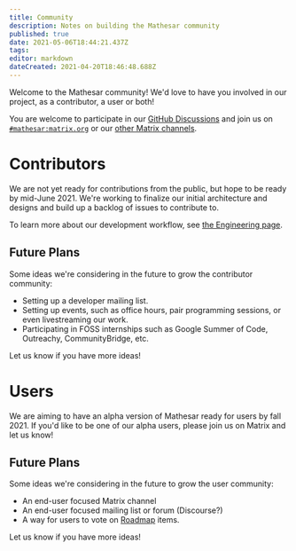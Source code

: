 ```yaml
---
title: Community
description: Notes on building the Mathesar community
published: true
date: 2021-05-06T18:44:21.437Z
tags: 
editor: markdown
dateCreated: 2021-04-20T18:46:48.688Z
---
```


Welcome to the Mathesar community! We'd love to have you involved in our project, as a contributor, a user or both!

You are welcome to participate in our [GitHub Discussions](https://github.com/centerofci/mathesar/discussions) and join us on [`#mathesar:matrix.org`](https://matrix.to/#/#mathesar:matrix.org) or our [other Matrix channels](https://matrix.to/#/+mathesar:matrix.org).

# Contributors
We are not yet ready for contributions from the public, but hope to be ready by mid-June 2021. We're working to finalize our initial architecture and designs and build up a backlog of issues to contribute to.

To learn more about our development workflow, see [the Engineering page](/engineering).

## Future Plans
Some ideas we're considering in the future to grow the contributor community:
- Setting up a developer mailing list.
- Setting up events, such as office hours, pair programming sessions, or even livestreaming our work.
- Participating in FOSS internships such as Google Summer of Code, Outreachy, CommunityBridge, etc.

Let us know if you have more ideas!

# Users
We are aiming to have an alpha version of Mathesar ready for users by fall 2021. If you'd like to be one of our alpha users, please join us on Matrix and let us know!

## Future Plans
Some ideas we're considering in the future to grow the user community:
- An end-user focused Matrix channel
- An end-user focused mailing list or forum (Discourse?)
- A way for users to vote on [Roadmap](/product/roadmap) items.

Let us know if you have more ideas!
